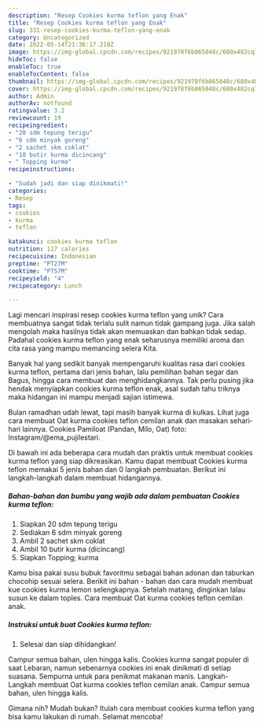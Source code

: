 ```yaml
---
description: "Resep Cookies kurma teflon yang Enak"
title: "Resep Cookies kurma teflon yang Enak"
slug: 331-resep-cookies-kurma-teflon-yang-enak
category: Uncategorized
date: 2022-05-14T21:36:17.210Z
image: https://img-global.cpcdn.com/recipes/921978f6b865048c/680x482cq70/cookies-kurma-teflon-foto-resep-utama.jpg
hideToc: false
enableToc: true
enableTocContent: false
thumbnail: https://img-global.cpcdn.com/recipes/921978f6b865048c/680x482cq70/cookies-kurma-teflon-foto-resep-utama.jpg
cover: https://img-global.cpcdn.com/recipes/921978f6b865048c/680x482cq70/cookies-kurma-teflon-foto-resep-utama.jpg
author: Admin
authorAv: notfound
ratingvalue: 3.2
reviewcount: 19
recipeingredient:
- "20 sdm tepung terigu"
- "6 sdm minyak goreng"
- "2 sachet skm coklat"
- "10 butir kurma dicincang"
- " Topping kurma"
recipeinstructions:

- "Sudah jadi dan siap dinikmati!"
categories:
- Resep
tags:
- cookies
- kurma
- teflon

katakunci: cookies kurma teflon 
nutrition: 117 calories
recipecuisine: Indonesian
preptime: "PT27M"
cooktime: "PT57M"
recipeyield: "4"
recipecategory: Lunch

---
```





Lagi mencari inspirasi resep cookies kurma teflon yang unik? Cara membuatnya sangat tidak terlalu sulit namun tidak gampang juga. Jika salah mengolah maka hasilnya tidak akan memuaskan dan bahkan tidak sedap. Padahal cookies kurma teflon yang enak seharusnya memiliki aroma dan cita rasa yang mampu memancing selera Kita.





Banyak hal yang sedikit banyak mempengaruhi kualitas rasa dari cookies kurma teflon, pertama dari jenis bahan, lalu pemilihan bahan segar dan Bagus, hingga cara membuat dan menghidangkannya. Tak perlu pusing jika hendak menyiapkan cookies kurma teflon enak,      asal sudah tahu triknya maka hidangan ini mampu menjadi sajian istimewa.














Bulan ramadhan udah lewat, tapi masih banyak kurma di kulkas. Lihat juga cara membuat Oat kurma cookies teflon cemilan anak dan masakan sehari-hari lainnya. Cookies Pamiloat (Pandan, Milo, Oat) foto: Instagram/@ema_pujilestari.






Di bawah ini ada beberapa cara mudah dan praktis untuk membuat cookies kurma teflon yang siap dikreasikan. Kamu dapat membuat Cookies kurma teflon memakai 5 jenis bahan dan 0 langkah pembuatan. Berikut ini langkah-langkah dalam membuat hidangannya.

<!--inarticleads1-->

##### Bahan-bahan dan bumbu yang wajib ada dalam pembuatan Cookies kurma teflon:

1. Siapkan 20 sdm tepung terigu
1. Sediakan 6 sdm minyak goreng
1. Ambil 2 sachet skm coklat
1. Ambil 10 butir kurma (dicincang)
1. Siapkan  Topping; kurma


Kamu bisa pakai susu bubuk favoritmu sebagai bahan adonan dan taburkan chocohip sesuai selera. Berikit ini bahan - bahan dan cara mudah membuat kue cookies kurma lemon selengkapnya. Setelah matang, dinginkan lalau susun ke dalam toples. Cara membuat Oat kurma cookies teflon cemilan anak. 

<!--inarticleads2-->

##### Instruksi untuk buat Cookies kurma teflon:


1. Selesai dan siap dihidangkan!

Campur semua bahan, ulen hingga kalis⁣. Cookies kurma sangat populer di saat Lebaran, namun sebenarnya cookies ini enak dinikmati di setiap suasana. Sempurna untuk para penikmat makanan manis. Langkah-Langkah membuat Oat kurma cookies teflon cemilan anak. Campur semua bahan, ulen hingga kalis⁣. 

Gimana nih? Mudah bukan? Itulah cara membuat cookies kurma teflon yang bisa kamu lakukan di rumah. Selamat mencoba!
